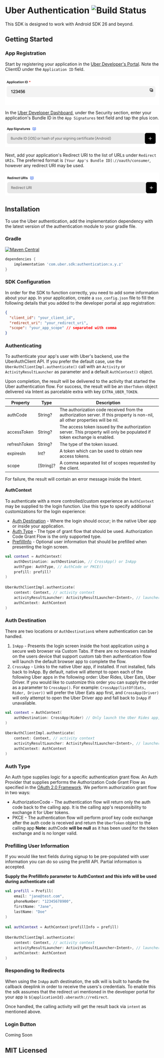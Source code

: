 # Uber Authentication ![Build Status](https://github.com/uber/rides-android-sdk/workflows/CI/badge.svg)

This SDK is designed to work with Android SDK 26 and beyond.

## Getting Started

### App Registration
Start by registering your application in the [Uber Developer's Portal](https://developer.uber.com/dashboard/create). Note the ClientID under the `Application ID` field.
    <p align="center">
    <img src="../img/client_id.png?raw=true" alt="Request Buttons Screenshot"/>
</p>

In the [Uber Developer Dashboard](https://developer.uber.com/dashboard), under the Security section, enter your application's Bundle ID in the `App Signatures` text field and tap the plus icon.

<p align="center">
    <img src="../img/app_signatures.png?raw=true" alt="App Signatures Screenshot"/>
</p>

Next, add your application's Redirect URI to the list of URLs under `Redirect URIs`. The preferred format is `[Your App's Bundle ID]://oauth/consumer`, however any redirect URI may be used.

<p align="center">
    <img src="../img/redirect_uri.png?raw=true" alt="Request Buttons Screenshot"/>
</p>

## Installation

To use the Uber authentication, add the implementation dependency with the latest version of the authentication module to your gradle file.

### Gradle
[![Maven Central](https://img.shields.io/maven-central/v/com.uber.sdk/authentication.svg)](https://central.sonatype.com/namespace/com.uber.sdk)

```gradle
dependencies {
    implementation 'com.uber.sdk:authentication:x.y.z'  
}
```

### SDK Configuration

In order for the SDK to function correctly, you need to add some information about your app. In your application, create a `sso_config.json` file to fill the following details that you added to the developer portal at app registration:
```json
{
  "client_id": "your_client_id",
  "redirect_uri": "your_redirect_uri",
  "scope": "your_app_scope" // separated with comma
}

```
### Authenticating

To authenticate your app's user with Uber's backend, use the UberAuthClient API. If you prefer the default case, use the `UberAuthClientImpl.authenticate()` call with an `Activity` or `ActivityResultLauncher` as parameter and a default `AuthContext()` object.

Upon completion, the result will be delivered to the activity that started the Uber authentication flow. For success, the result will be an `UberToken` object delivered via Intent as parcelable extra with key `EXTRA_UBER_TOKEN`.

| Property  | Type | Description |
| ------------- | ------------- | ------------- |
| authCode  | String? | The authorization code received from the authorization server. If this property is non-nil, all other properties will be nil. |
| accessToken | String? | The access token issued by the authorization server. This property will only be populated if token exchange is enabled. |
| refreshToken | String? | The type of the token issued. |
| expiresIn | Int? | A token which can be used to obtain new access tokens. |
| scope | [String]? | A comma separated list of scopes requested by the client. |

For failure, the result will contain an error message inside the Intent.

#### AuthContext
To authenticate with a more controlled/custom experience an `AuthContext` may be supplied to the login function. Use this type to specify additional customizations for the login experience:

* [Auth Destination](#auth-destination) - Where the login should occur; in the native Uber app or inside your application.
* [Auth Type](#auth-type) - The type of grant flow that should be used. Authorization Code Grant Flow is the only supported type.
* [PrefillInfo](#prefill) - Optional user information that should be prefilled when presenting the login screen.

```kotlin
val context = AuthContext(
    authDestination: authDestination, // CrossApp() or InApp
    authType: AuthType, // AuthCode or PKCE()
    prefill: prefill?
)

UberAuthClientImpl.authenticate(
    context: Context, // activity context
    activityResultLauncher: ActivityResultLauncher<Intent>, // launcher to launch the AuthActivity
    authContext: AuthContext
)
```
### Auth Destination

There are two locations or `AuthDestination`s where authentication can be handled.

1. `InApp` - Presents the login screen inside the host application using a secure web browser via Custom Tabs. If there are no browsers installed on the users device that support custom tab then authentication flow will launch the default browser app to complete the flow.
2. `CrossApp` - Links to the native Uber app, if installed. If not installed, falls back to InApp. By default, native will attempt to open each of the following Uber apps in the following order: Uber Rides, Uber Eats, Uber Driver. If you would like to customize this order you can supply the order as a parameter to `CrossApp()`. For example:
`CrossApp(listOf(Eats, Rider, Driver))` will prefer the Uber Eats app first, and `CrossApp(Driver)` will only attempt to open the Uber Driver app and fall back to `InApp` if unavailable.


```kotlin
val context = AuthContext(
    authDestination: CrossApp(Rider) // Only launch the Uber Rides app, fallback to inApp
)

UberAuthClientImpl.authenticate(
    context: Context, // activity context
    activityResultLauncher: ActivityResultLauncher<Intent>, // launcher to launch the AuthActivity
    authContext: AuthContext
)
```

### Auth Type

An Auth type supplies logic for a specific authentication grant flow. An Auth Provider that supplies performs the Authorization Code Grant Flow as specified in the [OAuth 2.0 Framework](https://datatracker.ietf.org/doc/html/rfc6749#section-4.1).
We perform authorization grant flow in two ways:
* AuthorizationCode - The authentication flow will return only the auth code back to the calling app. It is the calling app's responsibility to exchange it for Uber tokens.
* PKCE - The authentication flow will perform proof key code exchange after the auth code is received and return the `UberToken` object to the calling app
**Note:** authCode **will be null** as it has been used for the token exchange and is no longer valid.

### Prefilling User Information
If you would like text fields during signup to be pre-populated with user information you can do so using the prefill API. Partial information is accepted.

**Supply the PrefillInfo parameter to AuthContext and this info will be used during authenticate call**
```kotlin
val prefill = Prefill(
    email: "jane@test.com",
    phoneNumber: "12345678900",
    firstName: "Jane",
    lastName: "Doe"
)

val authContext = AuthContext(prefillInfo = prefill)

UberAuthClientImpl.authenticate(
    context: Context, // activity context
    activityResultLauncher: ActivityResultLauncher<Intent>, // launcher to launch the AuthActivity
    authContext: AuthContext
)
```


### Responding to Redirects

When using the `InApp` auth destination, the sdk will is built to handle the callback deeplink in order to receive the users's credentials. To enable this the sdk assumes that the redirect uri mentioned in the developer portal for your app is `${applicationId}.uberauth://redirect`.

Once handled, the calling activity will get the result back via `intent` as mentioned above.


### Login Button
Coming Soon

## MIT Licensed
